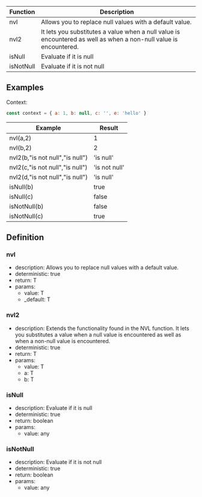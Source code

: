 |Function   |Description                                   						|
|-----------|---------------------------------------------------------|
|nvl				|Allows you to replace null values with a default value.	|
|nvl2				|It lets you substitutes a value when a null value is encountered as well as when a non-null value is encountered.|
|isNull			|Evaluate if it is null																		|
|isNotNull	|Evaluate if it is not null																|

## Examples

Context:

```js
const context = { a: 1, b: null, c: '', e: 'hello' }

```

| Example                             | Result 					|
|-------------------------------------|-----------------|
|nvl(a,2)															|1								|
|nvl(b,2)															|2								|
|nvl2(b,"is not null","is null")			|'is null'				|
|nvl2(c,"is not null","is null")			|'is not null'		|
|nvl2(d,"is not null","is null")			|'is null'				|
|isNull(b)														|true							|
|isNull(c)														|false						|
|isNotNull(b)													|false						|
|isNotNull(c)													|true							|

## Definition

### nvl

- description: Allows you to replace null values with a default value.
- deterministic: true
- return: T
- params:
	- value: T
	- _default: T

### nvl2

- description: Extends the functionality found in the NVL function. It lets you substitutes a value when a null value is encountered as well as when a non-null value is encountered.
- deterministic: true
- return: T
- params:
	- value: T
	- a: T
	- b: T

### isNull

- description: Evaluate if it is null
- deterministic: true
- return: boolean
- params:
	- value: any

### isNotNull

- description: Evaluate if it is not null
- deterministic: true
- return: boolean
- params:
	- value: any

